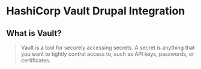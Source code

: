 # HashiCorp Vault Drupal Integration

## What is Vault?

> Vault is a tool for securely accessing secrets. A secret is anything that you want to tightly control access to, such as API keys, passwords, or certificates.
